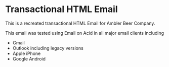 # Transactional HTML Email
This is a recreated transactional HTML Email for Ambler Beer Company.

This email was tested using Email on Acid in all major email clients including
- Gmail
- Outlook including legacy versions
- Apple iPhone
- Google Android
